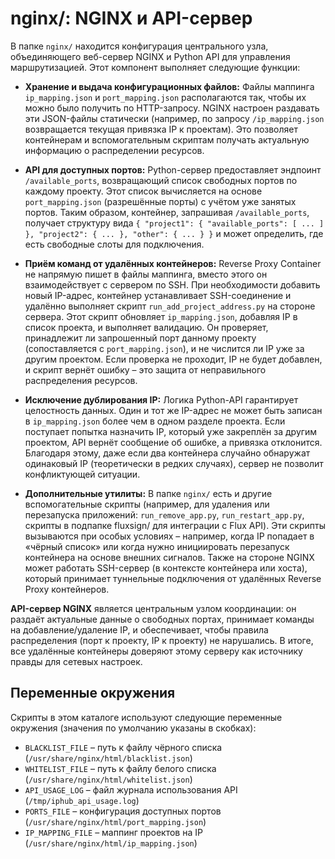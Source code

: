 # nginx/: NGINX и API-сервер

В папке `nginx/` находится конфигурация центрального узла, объединяющего веб-сервер NGINX и Python API для управления маршрутизацией. Этот компонент выполняет следующие функции:

* **Хранение и выдача конфигурационных файлов:** Файлы маппинга `ip_mapping.json` и `port_mapping.json` располагаются так, чтобы их можно было получить по HTTP-запросу. NGINX настроен раздавать эти JSON-файлы статически (например, по запросу `/ip_mapping.json` возвращается текущая привязка IP к проектам). Это позволяет контейнерам и вспомогательным скриптам получать актуальную информацию о распределении ресурсов.

* **API для доступных портов:** Python-сервер предоставляет эндпоинт `/available_ports`, возвращающий список свободных портов по каждому проекту. Этот список вычисляется на основе `port_mapping.json` (разрешённые порты) с учётом уже занятых портов. Таким образом, контейнер, запрашивая `/available_ports`, получает структуру вида `{ "project1": { "available_ports": [ ... ] }, "project2": { ... }, "other": { ... } }` и может определить, где есть свободные слоты для подключения.

* **Приём команд от удалённых контейнеров:** Reverse Proxy Container не напрямую пишет в файлы маппинга, вместо этого он взаимодействует с сервером по SSH. При необходимости добавить новый IP-адрес, контейнер устанавливает SSH-соединение и удалённо выполняет скрипт `run_add_project_address.py` на стороне сервера. Этот скрипт обновляет `ip_mapping.json`, добавляя IP в список проекта, и выполняет валидацию. Он проверяет, принадлежит ли запрошенный порт данному проекту (сопоставляется с `port_mapping.json`), и не числится ли IP уже за другим проектом. Если проверка не проходит, IP не будет добавлен, и скрипт вернёт ошибку – это защита от неправильного распределения ресурсов.

* **Исключение дублирования IP:** Логика Python-API гарантирует целостность данных. Один и тот же IP-адрес не может быть записан в `ip_mapping.json` более чем в одном разделе проекта. Если поступает попытка назначить IP, который уже закреплён за другим проектом, API вернёт сообщение об ошибке, а привязка отклонится. Благодаря этому, даже если два контейнера случайно обнаружат одинаковый IP (теоретически в редких случаях), сервер не позволит конфликтующей ситуации.

* **Дополнительные утилиты:** В папке `nginx/` есть и другие вспомогательные скрипты (например, для удаления или перезапуска приложений: `run_remove_app.py`, `run_restart_app.py`, скрипты в подпапке fluxsign/ для интеграции с Flux API). Эти скрипты вызываются при особых условиях – например, когда IP попадает в «чёрный список» или когда нужно инициировать перезапуск контейнера на основе внешних сигналов. Также на стороне NGINX может работать SSH-сервер (в контексте контейнера или хоста), который принимает туннельные подключения от удалённых Reverse Proxy контейнеров.

**API-сервер NGINX** является центральным узлом координации: он раздаёт актуальные данные о свободных портах, принимает команды на добавление/удаление IP, и обеспечивает, чтобы правила распределения (порт к проекту, IP к проекту) не нарушались. В итоге, все удалённые контейнеры доверяют этому серверу как источнику правды для сетевых настроек.

## Переменные окружения

Скрипты в этом каталоге используют следующие переменные окружения (значения по умолчанию указаны в скобках):

- `BLACKLIST_FILE` – путь к файлу чёрного списка (`/usr/share/nginx/html/blacklist.json`)
- `WHITELIST_FILE` – путь к файлу белого списка (`/usr/share/nginx/html/whitelist.json`)
- `API_USAGE_LOG` – файл журнала использования API (`/tmp/iphub_api_usage.log`)
- `PORTS_FILE` – конфигурация доступных портов (`/usr/share/nginx/html/port_mapping.json`)
- `IP_MAPPING_FILE` – маппинг проектов на IP (`/usr/share/nginx/html/ip_mapping.json`)